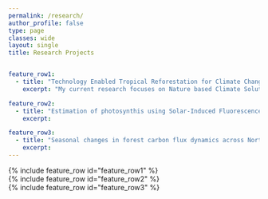 ```yaml
---
permalink: /research/
author_profile: false
type: page
classes: wide
layout: single
title: Research Projects


feature_row1:
  - title: "Technology Enabled Tropical Reforestation for Climate Change Mitigation and Adaptation"
    excerpt: "My current research focuses on Nature based Climate Solutions (NbCS), such as tropical forest restoration projects that increase carbon storage while restoring healthy ecosystems and biodiversity. However, assessing the potential and impacts of NbCS projects is complex and large uncertainties remain a major barrier to successful implementation. This research seeks to develop predictive tools based on process-based land surface modeling (CLM-FATES) to support robust, scalable, and credible reforestation strategies in tropical ecosystems. Ultimately this work seeks to build an open-access database to facilitate actionable restoration projects worldwide and across diverse stakeholders."

feature_row2:
  - title: "Estimation of photosynthis using Solar-Induced Fluorescence (SIF)"
    excerpt: 

feature_row3:
  - title: "Seasonal changes in forest carbon flux dynamics across North America"
    excerpt:  
---
```


{% include feature_row id="feature_row1" %}  
{% include feature_row id="feature_row2" %}  
{% include feature_row id="feature_row3" %}